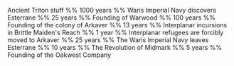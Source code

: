 Ancient Triton stuff
%% 1000 years %%
Waris Imperial Navy discovers Esterrane
%% 25 years %%
Founding of Warwood
%% 100 years %%
Founding of the colony of Arkaver
%% 13 years %%
Interplanar incursions in Brittle Maiden's Reach
%% 1 year %%
Interplanar refugees are forcibly moved to Arkaver
%% 25 years %%
The Waris Imperial Navy leaves Esterrane
%% 10 years %%
The Revolution of Midmark
%% 5 years %%
Founding of the Oakwest Company